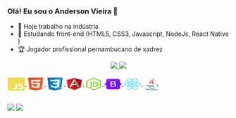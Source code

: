### Olá! Eu sou o Anderson Vieira 👋

- 🔭 Hoje trabalho na indústria
- 🌱 Estudando front-end (HTML5, CSS3, Javascript, NodeJs, React Native )
- 🏆 Jogador profissional pernambucano de xadrez

<div align="center">
  <a href="https://github.com/AndersonVieiraDS">
  <img height="180em" src="https://github-readme-stats.vercel.app/api?username=AndersonVieiraDS&show_icons=true&theme=dracula&include_all_commits=true&count_private=true"/>
  <img height="180em" src="https://github-readme-stats.vercel.app/api/top-langs/?username=AndersonVieiraDS&layout=compact&langs_count=7&theme=dracula"/>
</div>
  
  <div style="display: inline_block"><br>
  <img align="center" alt="Anderson-Js" height="30" width="40" src="https://raw.githubusercontent.com/devicons/devicon/master/icons/javascript/javascript-plain.svg">
  <img align="center" alt="Anderson-HTML" height="30" width="40" src="https://raw.githubusercontent.com/devicons/devicon/master/icons/html5/html5-original.svg">
  <img align="center" alt="Anderson-CSS" height="30" width="40" src="https://raw.githubusercontent.com/devicons/devicon/master/icons/css3/css3-original.svg">
  <img align="center" alt="Anderson-AngularJs" height="30" width="40" src="https://raw.githubusercontent.com/devicons/devicon/master/icons/angularjs/angularjs-original.svg">
  <img align="center" alt="Anderson-NodeJs" height="30" width="40" src="https://raw.githubusercontent.com/devicons/devicon/master/icons/nodejs/nodejs-plain.svg">
  <img align="center" alt="Anderson-Bootstrap" height="30" width="40" src="https://raw.githubusercontent.com/devicons/devicon/master/icons/bootstrap/bootstrap-original.svg">
    <img align="center" alt="Anderson-React" height="30" width="40" src="https://raw.githubusercontent.com/devicons/devicon/master/icons/react/react-original.svg">
    <img align="center" alt="Anderson-Java" height="30" width="40" src="https://raw.githubusercontent.com/devicons/devicon/master/icons/java/java-original.svg">
</div>
  
  ##
  
  <div> 
  <a href="https://www.instagram.com/anddersonvieira/" target="_blank"><img src="https://img.shields.io/badge/-Instagram-%23E4405F?style=for-the-badge&logo=instagram&logoColor=white" target="_blank"></a>
  <a href="https://www.linkedin.com/in/anderson-vieira-99763527/" target="_blank"><img src="https://img.shields.io/badge/-LinkedIn-%230077B5?style=for-the-badge&logo=linkedin&logoColor=white" target="_blank"></a>
 
</div>

